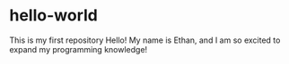 # hello-world
This is my first repository 
Hello! My name is Ethan, and I am so excited to expand my programming knowledge! 
